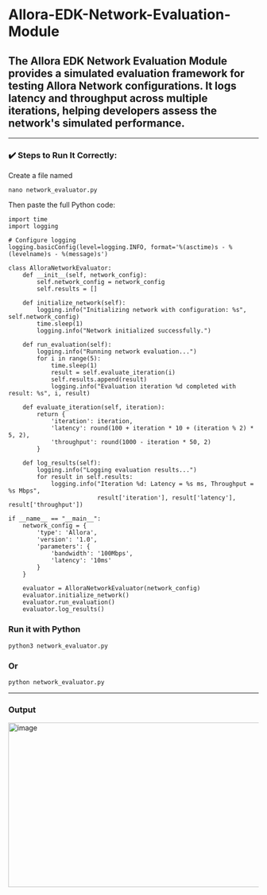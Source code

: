 # Allora-EDK-Network-Evaluation-Module

## The Allora EDK Network Evaluation Module provides a simulated evaluation framework for testing Allora Network configurations. It logs latency and throughput across multiple iterations, helping developers assess the network's simulated performance.

---

### ✔️ Steps to Run It Correctly:

Create a file named
```
nano network_evaluator.py
```
Then paste the full Python code:
```
import time
import logging

# Configure logging
logging.basicConfig(level=logging.INFO, format='%(asctime)s - %(levelname)s - %(message)s')

class AlloraNetworkEvaluator:
    def __init__(self, network_config):
        self.network_config = network_config
        self.results = []

    def initialize_network(self):
        logging.info("Initializing network with configuration: %s", self.network_config)
        time.sleep(1)
        logging.info("Network initialized successfully.")

    def run_evaluation(self):
        logging.info("Running network evaluation...")
        for i in range(5):
            time.sleep(1)
            result = self.evaluate_iteration(i)
            self.results.append(result)
            logging.info("Evaluation iteration %d completed with result: %s", i, result)

    def evaluate_iteration(self, iteration):
        return {
            'iteration': iteration,
            'latency': round(100 + iteration * 10 + (iteration % 2) * 5, 2),
            'throughput': round(1000 - iteration * 50, 2)
        }

    def log_results(self):
        logging.info("Logging evaluation results...")
        for result in self.results:
            logging.info("Iteration %d: Latency = %s ms, Throughput = %s Mbps", 
                         result['iteration'], result['latency'], result['throughput'])

if __name__ == "__main__":
    network_config = {
        'type': 'Allora',
        'version': '1.0',
        'parameters': {
            'bandwidth': '100Mbps',
            'latency': '10ms'
        }
    }

    evaluator = AlloraNetworkEvaluator(network_config)
    evaluator.initialize_network()
    evaluator.run_evaluation()
    evaluator.log_results()
```
### Run it with Python
```
python3 network_evaluator.py
```
### Or
```
python network_evaluator.py
```
---
### Output 
<img width="1575" height="331" alt="image" src="https://github.com/user-attachments/assets/d572acfe-1fcd-4dc0-a566-5c895bbc39b0" />

